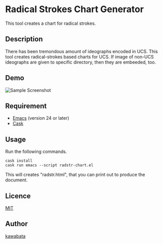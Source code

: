 Radical Strokes Chart Generator
==============================

This tool creates a chart for radical strokes.

## Description

There has been tremondous amount of ideographs encoded in UCS. This
tool creates radical-strokes based charts for UCS. If image of non-UCS
ideographs are given to specific directory, then they are embeeded,
too.

## Demo

![Sample Screenshot](https://cloud.githubusercontent.com/assets/217020/3961395/6d4b8886-2753-11e4-9c63-b2e74eed48be.png)

## Requirement

- [Emacs](http://www.gnu.org/software/emacs/) (version 24 or later)
- [Cask](http://cask.github.io/)

## Usage

Run the following commands.

    cask install
    cask run emacs --script radstr-chart.el

This will creates "radstr.html", that you can print out to produce the
document.

## Licence

[MIT](http://opensource.org/licenses/MIT)

## Author

[kawabata](https://github.com/kawabata)
